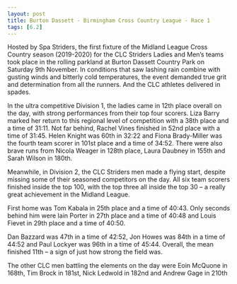 ```yaml
---
layout: post
title: Burton Dassett - Birmingham Cross Country League - Race 1
tags: [6.2]
---
```


Hosted by Spa Striders, the first fixture of the Midland League Cross Country season (2019-2020) for the CLC Striders Ladies and Men’s teams took place in the rolling parkland at Burton Dassett Country Park on Saturday 9th November. In conditions that saw lashing rain combine with gusting winds and bitterly cold temperatures, the event demanded true grit and determination from all the runners. And the CLC athletes delivered in spades.

In the ultra competitive Division 1, the ladies came in 12th place overall on the day, with strong performances from their top four scorers. Liza Barry marked her return to this regional level of competition with a 38th place and a time of 31:11. Not far behind, Rachel Vines finished in 52nd place with a time of 31:45. Helen Knight was 60th in 32:22 and Fiona Brady-Miller was the fourth team scorer in 101st place and a time of 34:52. There were also brave runs from Nicola Weager in 128th place, Laura Daubney in 155th and Sarah Wilson in 180th.

Meanwhile, in Division 2, the CLC Striders men made a flying start, despite missing some of their seasoned competitors on the day. All six team scorers finished inside the top 100, with the top three all inside the top 30 – a really great achievement in the Midland League. 

First home was Tom Kabala in 25th place and a time of 40:43. Only seconds behind him were Iain Porter in 27th place and a time of 40:48 and Louis Fievet in 29th place and a time of 40:50.

Dan Bazzard was 47th in a time of 42:52, Jon Howes was 84th in a time of 44:52 and Paul Lockyer was 96th in a time of 45:44. Overall, the mean finished 11th – a sign of just how strong the field was.

The other CLC men battling the elements on the day were Eoin McQuone in 168th, Tim Brock in 181st, Nick Ledwold in 182nd and Andrew Gage in 210th
